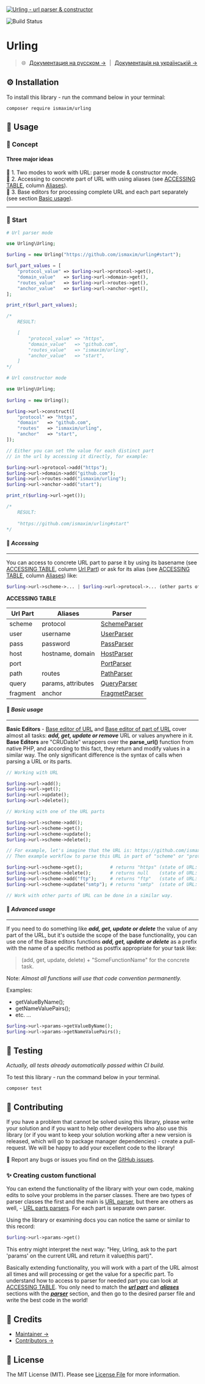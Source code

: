 [![Urling - url parser & constructor](https://raw.githubusercontent.com/ismaxim/urling/master/assets/hero-image.png "Urling")](https://github.com/ismaxim/urling#installation)

![Build Status](https://img.shields.io/github/workflow/status/ismaxim/urling/Build?label=build&logo=github&logoColor=white&style=for-the-badge)

<!-- <p align="center">
    <img src="https://img.shields.io/github/workflow/status/ismaxim/urling/Build?label=build&logo=github& logoColor=white&style=for-the-badge" alt="Build Status">
    <img src="https://img.shields.io/codecov/c/github/samsonasik/mezzio-authentication-with-authorization?color=codecov&logo=codecov&style=for-the-badge" alt="Tests Coverage">
    <img src="https://img.shields.io/packagist/l/ismaxim/urling?color=1384C4&style=for-the-badge" alt="Packagist License">
    <img src="https://img.shields.io/packagist/v/laravel/laravel?label=version&style=for-the-badge" alt="Packagist Version">
</p> -->

# __Urling__

> 🌐 <a href="https://github.com/ismaxim/urling/blob/master/assets/README-RU.md">Документация на русском →</a> | <a href="https://github.com/ismaxim/urling/blob/master/assets/README-UA.md">Документація на українській →</a>

## ⚙️ Installation

To install this library - run the command below in your terminal:

```shell
composer require ismaxim/urling
```

## 🧙 Usage

### 📖 Concept

#### Three major ideas

📗 1. Two modes to work with URL: parser mode & constructor mode.  
📘 2. Accessing to concrete part of URL with using aliases (see [ACCESSING TABLE](#accessing-table), column [Aliases](#aliases)).  
📙 3. Base editors for processing complete URL and each part separately (see section [Basic usage](https://github.com/ismaxim/urling#basic-usage)).  

***

### 🚀 Start

```php
# Url parser mode

use Urling\Urling;

$urling = new Urling("https://github.com/ismaxim/urling#start");

$url_part_values = [
    "protocol_value" => $urling->url->protocol->get(),
    "domain_value"   => $urling->url->domain->get(),
    "routes_value"   => $urling->url->routes->get(),
    "anchor_value"   => $urling->url->anchor->get(),
];

print_r($url_part_values);

/* 
    RESULT: 

    [
        "protocol_value" => "https",
        "domain_value"   => "github.com",
        "routes_value"   => "ismaxim/urling",
        "anchor_value"   => "start",
    ] 
*/
```

```php
# Url constructor mode

use Urling\Urling;
        
$urling = new Urling();

$urling->url->construct([
    "protocol" => "https",
    "domain"   => "github.com",
    "routes"   => "ismaxim/urling",
    "anchor"   => "start",
]);

// Either you can set the value for each distinct part 
// in the url by accessing it directly, for example:

$urling->url->protocol->add("https");
$urling->url->domain->add("github.com");
$urling->url->routes->add("ismaxim/urling");
$urling->url->anchor->add("start");

print_r($urling->url->get());

/* 
    RESULT:
    
    "https://github.com/ismaxim/urling#start"
*/
```

#### 🔑 *__Accessing__*

***

You can access to concrete URL part to parse it by using its basename (see [ACCESSING TABLE](#accessing-table), column [Url Part](#url-part)) or ask for its alias (see [ACCESSING TABLE](#accessing-table), column [Aliases](#aliases)) like: 

```php
$urling->url->scheme->... | $urling->url->protocol->... (other parts of url in a similar way).
```
<a id="accessing-table"></a>__ACCESSING TABLE__

| <a id="url-part"></a>Url Part | <a id="aliases"></a>Aliases | <a id="parser"></a>Parser               |
| ----------------------------- | --------------------------- | --------------------------------------- |
| scheme                        | protocol                    | [SchemeParser](https://bit.ly/3vOpzbs)  |
| user                          | username                    | [UserParser](https://bit.ly/2NLCWYQ)    |
| pass                          | password                    | [PassParser](https://bit.ly/3lPdkXG)    |
| host                          | hostname, domain            | [HostParser](https://bit.ly/394KA8c)    |
| port                          |                             | [PortParser](https://bit.ly/39aiMz0)    |
| path                          | routes                      | [PathParser](https://bit.ly/3lEZS8H)    |
| query                         | params, attributes          | [QueryParser](https://bit.ly/3d0VaOu)   |
| fragment                      | anchor                      | [FragmetParser](https://bit.ly/3tKfI4C) |

#### 👶 *__Basic usage__*

***

__Basic Editors__ - [Base editor of URL](https://bit.ly/3vXg0qA) and [Base editor of part of URL](https://bit.ly/3tNXSgZ) cover almost all tasks: *__add, get, update or remove__* URL or values anywhere in it. __Base Editors__ are "CRUDable" wrappers over the __parse_url()__ function from native PHP, and according to this fact, they return and modify values in a similar way. The only significant difference is the syntax of calls when parsing a URL or its parts. 

```php
// Working with URL

$urling->url->add();
$urling->url->get();
$urling->url->update();
$urling->url->delete();

// Working with one of the URL parts

$urling->url->scheme->add();
$urling->url->scheme->get();
$urling->url->scheme->update();
$urling->url->scheme->delete();

// For example, let's imagine that the URL is: https://github.com/ismaxim/urling#basic-usage
// Then example workflow to parse this URL in part of "scheme" or "protocol" (see ACCESSING TABLE, column "Aliases") will seem to this:

$urling->url->scheme->get();          # returns "https" (state of URL: https://github.com/ismaxim/urling#basic-usage)
$urling->url->scheme->delete();       # returns null    (state of URL: github.com/ismaxim/urling#basic-usage)
$urling->url->scheme->add("ftp");     # returns "ftp"   (state of URL: ftp://github.com/ismaxim/urling#basic-usage)
$urling->url->scheme->update("smtp"); # returns "smtp"  (state of URL: smtp://github.com/ismaxim/urling#basic-usage)

// Work with other parts of URL can be done in a similar way.
```

#### 🧔 *__Advanced usage__*

***

If you need to do something like *__add, get, update or delete__* the value of any part of the URL, but it's outside the scope of the base functionality, you can use one of the Base editors functions *__add, get, update or delete__* as a prefix with the name of a specific method as postfix appropriate for your task like:

> (add, get, update, delete) + "SomeFunctionName" for the concrete task.

Note: *Almost all functions will use that code convention permanently.*

Examples:  
- getValueByName();
- getNameValuePairs();
- etc. ...

```php
$urling->url->params->getValueByName();
$urling->url->params->getNameValuePairs();
```

## 🧪 Testing

_Actually, all tests already automatically passed within CI build._

To test this library - run the command below in your terminal.

```shell
composer test
```

## 🤝 Contributing

If you have a problem that cannot be solved using this library, please write your solution and if you want to help other developers who also use this library (or if you want to keep your solution working after a new version is released, which will go to package manager dependencies) - create a pull-request. We will be happy to add your excellent code to the library!

🐞 Report any bugs or issues you find on the [GitHub issues](https://github.com/ismaxim/urling/issues).

### ✨ Creating custom functional

You can extend the functionality of the library with your own code, making edits to solve your problems in the parser classes. There are two types of parser classes the first and the main is [URL parser](https://github.com/ismaxim/urling/blob/master/src/Urling/Core/Url.php), but there are others as well, - [URL parts parsers](https://github.com/ismaxim/urling/tree/master/src/Urling/PartParsers). For each part is separate own parser.

Using the library or examining docs you can notice the same or similar to this record:

```php
$urling->url->params->get()
```

This entry might interpret the next way: "Hey, Urling, ask to the part 'params' on the current URL and return it value(this part)".

Basically extending functionality, you will work with a part of the URL almost all times and will processing or get the value for a specific part. To understand how to access to parser for needed part you can look at [ACCESSING TABLE](#accessing-table). You only need to match the [*__url part__*](#url-part) and [*__aliases__*](#aliases) sections with the [*__parser__*](#parser) section, and then go to the desired parser file and write the best code in the world! 

## 📎 Credits
- [Maintainer →](https://github.com/ismaxim)
- [Contributors →](https://github.com/ismaxim/urling/contributors)

## 📃 License

The MIT License (MIT). Please see [License File](LICENSE.md) for more information.
